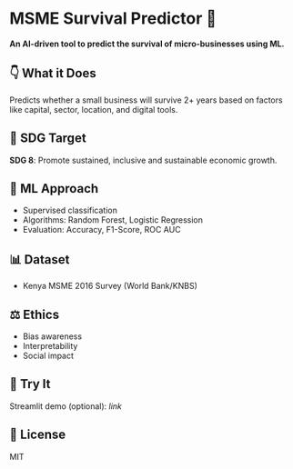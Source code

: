 # MSME Survival Predictor 🚀
**An AI-driven tool to predict the survival of micro-businesses using ML.**

## 👇 What it Does
Predicts whether a small business will survive 2+ years based on factors like capital, sector, location, and digital tools.

## 🎯 SDG Target
**SDG 8**: Promote sustained, inclusive and sustainable economic growth.

## 🧠 ML Approach
- Supervised classification
- Algorithms: Random Forest, Logistic Regression
- Evaluation: Accuracy, F1-Score, ROC AUC

## 📊 Dataset
- Kenya MSME 2016 Survey (World Bank/KNBS)

## ⚖️ Ethics
- Bias awareness
- Interpretability
- Social impact

## 🚀 Try It
Streamlit demo (optional): *link*

## 📎 License
MIT
